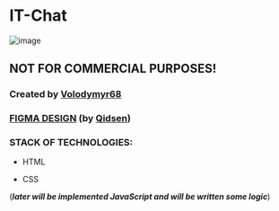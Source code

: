# IT-Chat

![image](https://user-images.githubusercontent.com/49961010/163057203-931ad1b9-d2ca-441d-a1c6-3877c960b41d.png)

## NOT FOR COMMERCIAL PURPOSES!

### Created by [Volodymyr68](https://github.com/volodymyr68)

### [FIGMA DESIGN](https://www.figma.com/file/ReOtQvvSMrPRCrDbUtbj2g/ChatIt) (by [Qidsen](https://github.com/qidsen))

### STACK OF TECHNOLOGIES:
* HTML

* CSS

(**_later will be implemented JavaScript and will be written some logic_**)

